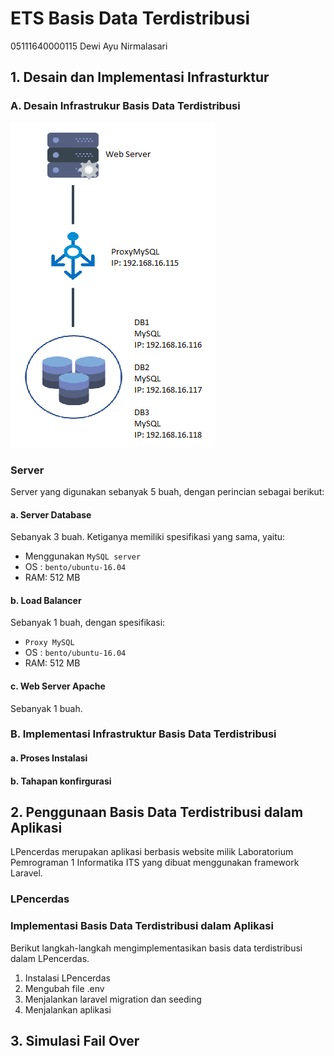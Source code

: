 # ETS Basis Data Terdistribusi
05111640000115 Dewi Ayu Nirmalasari

## 1. Desain dan Implementasi Infrasturktur
### A. Desain Infrastrukur Basis Data Terdistribusi
![infrastruktur](infrastruktur.PNG)

### Server
Server yang digunakan sebanyak 5 buah, dengan perincian sebagai berikut:
#### a. Server Database
Sebanyak 3 buah. Ketiganya memiliki spesifikasi yang sama, yaitu:
- Menggunakan ```MySQL server```
- OS : ```bento/ubuntu-16.04```
- RAM: 512 MB

#### b. Load Balancer
Sebanyak 1 buah, dengan spesifikasi:
- ```Proxy MySQL```
- OS : ```bento/ubuntu-16.04```
- RAM: 512 MB

#### c. Web Server Apache
Sebanyak 1 buah.

### B. Implementasi Infrastruktur Basis Data Terdistribusi
#### a. Proses Instalasi
#### b. Tahapan konfirgurasi

## 2. Penggunaan Basis Data Terdistribusi dalam Aplikasi
LPencerdas merupakan aplikasi berbasis website milik Laboratorium Pemrograman 1 Informatika ITS yang dibuat menggunakan framework Laravel.
### LPencerdas

### Implementasi Basis Data Terdistribusi dalam Aplikasi
Berikut langkah-langkah mengimplementasikan basis data terdistribusi dalam LPencerdas.
1. Instalasi LPencerdas
2. Mengubah file .env
3. Menjalankan laravel migration dan seeding
4. Menjalankan aplikasi


## 3. Simulasi Fail Over
